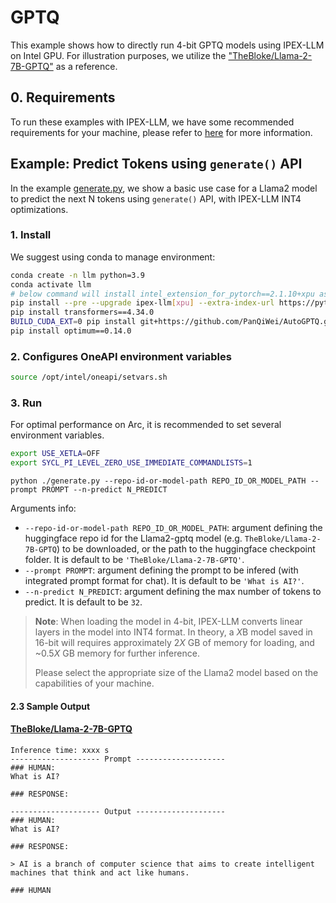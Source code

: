 # GPTQ
This example shows how to directly run 4-bit GPTQ models using IPEX-LLM on Intel GPU. For illustration purposes, we utilize the ["TheBloke/Llama-2-7B-GPTQ"](https://huggingface.co/TheBloke/Llama-2-7B-Chat-GPTQ) as a reference.

## 0. Requirements
To run these examples with IPEX-LLM, we have some recommended requirements for your machine, please refer to [here](../README.md#recommended-requirements) for more information.

## Example: Predict Tokens using `generate()` API
In the example [generate.py](./generate.py), we show a basic use case for a Llama2 model to predict the next N tokens using `generate()` API, with IPEX-LLM INT4 optimizations.
### 1. Install
We suggest using conda to manage environment:
```bash
conda create -n llm python=3.9
conda activate llm
# below command will install intel_extension_for_pytorch==2.1.10+xpu as default
pip install --pre --upgrade ipex-llm[xpu] --extra-index-url https://pytorch-extension.intel.com/release-whl/stable/xpu/us/
pip install transformers==4.34.0
BUILD_CUDA_EXT=0 pip install git+https://github.com/PanQiWei/AutoGPTQ.git@1de9ab6
pip install optimum==0.14.0
```

### 2. Configures OneAPI environment variables
```bash
source /opt/intel/oneapi/setvars.sh
```

### 3. Run

For optimal performance on Arc, it is recommended to set several environment variables.

```bash
export USE_XETLA=OFF
export SYCL_PI_LEVEL_ZERO_USE_IMMEDIATE_COMMANDLISTS=1
```

```
python ./generate.py --repo-id-or-model-path REPO_ID_OR_MODEL_PATH --prompt PROMPT --n-predict N_PREDICT
```

Arguments info:
- `--repo-id-or-model-path REPO_ID_OR_MODEL_PATH`: argument defining the huggingface repo id for the Llama2-gptq model (e.g. `TheBloke/Llama-2-7B-GPTQ`) to be downloaded, or the path to the huggingface checkpoint folder. It is default to be `'TheBloke/Llama-2-7B-GPTQ'`.
- `--prompt PROMPT`: argument defining the prompt to be infered (with integrated prompt format for chat). It is default to be `'What is AI?'`.
- `--n-predict N_PREDICT`: argument defining the max number of tokens to predict. It is default to be `32`.

> **Note**: When loading the model in 4-bit, IPEX-LLM converts linear layers in the model into INT4 format. In theory, a *X*B model saved in 16-bit will requires approximately 2*X* GB of memory for loading, and ~0.5*X* GB memory for further inference.
>
> Please select the appropriate size of the Llama2 model based on the capabilities of your machine.

#### 2.3 Sample Output
#### [TheBloke/Llama-2-7B-GPTQ](https://huggingface.co/TheBloke/Llama-2-7B-Chat-GPTQ)
```log
Inference time: xxxx s
-------------------- Prompt --------------------
### HUMAN:
What is AI?

### RESPONSE:

-------------------- Output --------------------
### HUMAN:
What is AI?

### RESPONSE:

> AI is a branch of computer science that aims to create intelligent machines that think and act like humans.

### HUMAN
```